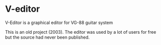 # V-editor
V-Editor is a graphical editor for VG-88 guitar system

This is an old project (2003). The editor was used by a lot of users for free but the source had never been published.
